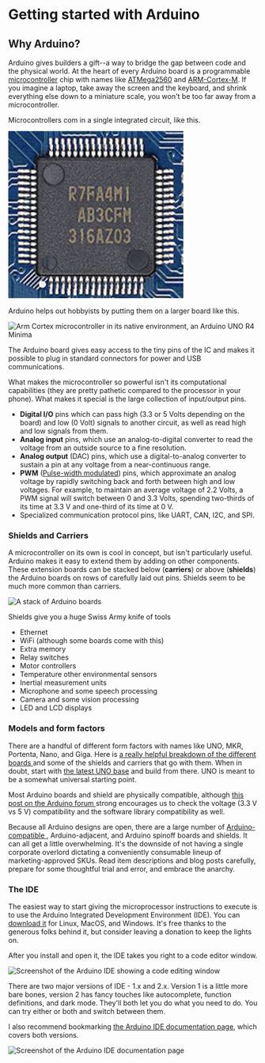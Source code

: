 # Getting started with Arduino

## Why Arduino?

Arduino gives builders a gift--a way to bridge the gap between
code and the physical world. At the heart of every Arduino board is a
programmable [microcontroller](https://en.wikipedia.org/wiki/Microcontroller)
chip with names like
[ATMega2560](http://www.atmel.com/Images/Atmel-2549-8-bit-AVR-Microcontroller-ATmega640-1280-1281-2560-2561_datasheet.pdf)
and
[ARM-Cortex-M](https://en.wikipedia.org/wiki/ARM_Cortex-M).
If you imagine a laptop, take away the screen and the keyboard, and
shrink everything else down to a miniature scale, you won't be too far away
from a microcontroller. 

Microcontrollers com in a single integrated circuit, like this.

![Renesas RA4M1, a.k.a. Arm® Cortex®-M4](images/arduino/arm_cortex_m4.png "Renesas RA4M1, a.k.a. Arm® Cortex®-M4")

Arduino helps out hobbyists by putting them on a larger board like this.

![Arm Cortex microcontroller in its native environment, an Arduino UNO R4 Minima
](images/arduino/arduino_uno_r4.png "Arm Cortex microcontroller in its native environment, an Arduino UNO R4 Minima")

The Arduino board gives easy access to the tiny pins of the IC and makes it
possible to plug in standard connectors for power and USB communications.

What makes the microcontroller so powerful isn't its computational capabilities
(they are pretty pathetic compared to the processor in your phone). What makes
it special is the large collection of input/output pins.

- **Digital I/O** pins which can pass high (3.3 or 5 Volts
depending on the board) and low (0 Volt) signals
to another circuit, as well as read high and low signals from them.
- **Analog input** pins, which use an analog-to-digital converter to read
the voltage from an outside source to a fine resolution.
- **Analog output** (DAC) pins, which use a digital-to-analog converter to sustain
a pin at any voltage from a near-continuous range.
- **PWM** ([Pulse-width modulated](https://en.wikipedia.org/wiki/Pulse-width_modulation))
pins, which approximate an analog voltage by rapidly switching
back and forth between high and low voltages. For example, to maintain an
average voltage of 2.2 Volts, a PWM signal will switch between 0 and 3.3 Volts,
spending two-thirds of its time at 3.3 V and one-third of its time at 0 V.
- Specialized communication protocol pins, like UART, CAN, I2C, and SPI.

### Shields and Carriers

A microcontroller on its own is cool in concept, but isn't particularly useful.
Arduino makes it easy to extend them by adding on other components.
These extension boards can be stacked below (**carriers**) or above
(**shields**) the Arduino boards on rows of carefully laid out pins.
Shields seem to be much more common than carriers.

![A stack of Arduino boards
](images/data_eng_for_beginners/arduino_stack.jpg "from https://www.detailedpedia.com/wiki-Arduino")

Shields give you a huge Swiss Army knife of tools

- Ethernet
- WiFi (although some boards come with this)
- Extra memory
- Relay switches
- Motor controllers
- Temperature other environmental sensors
- Inertial measurement units
- Microphone and some speech processing
- Camera and some vision processing
- LED and LCD displays

### Models and form factors

There are a handful of different form factors with names like UNO, MKR,
Portenta, Nano, and Giga. 
Here is [a really helpful breakdown of the different boards
](https://www.pleasedontcode.com/blog/arduino-boards-comparison-a-selection-guideline)
and some of the shields and carriers that go with them.
When in doubt, start with
[the latest UNO base](https://store.arduino.cc/collections/uno/products/uno-r4-minima)
and build from there. UNO
is meant to be a somewhat universal starting point.

Most Arduino boards and shield are physically compatible, although
[this post on the Arduino forum
](https://arduino.stackexchange.com/questions/4456/are-all-arduino-shields-compatible-with-all-arduino-boards)
strong encourages us to check the voltage (3.3 V vs 5 V) compatibility
and the software library compatibility as well.

Because all Arduino designs are open, there are a large number of
[Arduino-compatible
](https://en.wikipedia.org/wiki/List_of_Arduino_boards_and_compatible_systems),
Arduino-adjacent, and Arduino spinoff boards and shields.
It can all get a little overwhelming. It's the downside of not having a
single corporate overlord dictating a conveniently consumable lineup
of marketing-approved SKUs. Read item descriptions and blog posts carefully,
prepare for some thoughtful trial and error, and embrace the anarchy.

### The IDE

The easiest way to start giving the microprocessor instructions to execute
is to use the Arduino Integrated Development Environment (IDE).
You can [download it](https://www.arduino.cc/en/software/) for Linux, MacOS,
and Windows. It's free thanks to the generous folks behind it, but consider
leaving a donation to keep the lights on.

After you install and open it, the IDE takes you right to a code editor
window.

![Screenshot of the Arduino IDE showing a code editing window
](images/arduino/arduino_ide.png "The starting screen on the Arduino IDE")

There are two major versions of IDE - 1.x and 2.x.
Version 1 is a little more bare bones, version 2 has fancy touches
like autocomplete, function definitions, and dark mode. They'll both let you
do what you need to do. You can try either or both and switch between them.

I also recommend bookmarking 
[the Arduino IDE documentation page](https://docs.arduino.cc/software/ide/),
which covers both versions.

![Screenshot of the Arduino IDE documentation page
](images/arduino/arduino_ide_docs.png)


